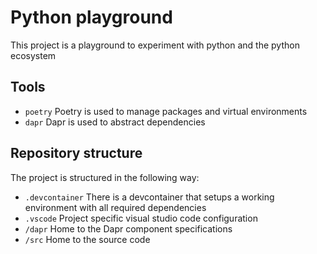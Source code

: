 # Python playground

This project is a playground to experiment with python and the python ecosystem

## Tools

- ``poetry`` Poetry is used to manage packages and virtual environments
- ``dapr`` Dapr is used to abstract dependencies

## Repository structure

The project is structured in the following way:

- ``.devcontainer`` There is a devcontainer that setups a working environment with all required dependencies
- ``.vscode`` Project specific visual studio code configuration
- ``/dapr`` Home to the Dapr component specifications
- ``/src`` Home to the source code
